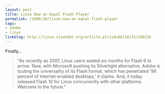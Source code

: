 ```yaml
---
layout: post
title: Linux Now an Equal Flash Player
permalink: /2008/10/linux-now-an-equal-flash-player
tags:
- adobe
- linux
linkblog: http://linux.slashdot.org/article.pl?sid=08/10/15/200226
---
```


Finally...

> "As recently as 2007, Linux users waited six months for Flash 9 to arrive. Now, with Microsoft pushing its
> Silverlight alternative, Adobe is touting the universality of its Flash format, which has penetrated '98 percent of
> Internet-enabled desktops,' it claims. And, it today released Flash 10 for Linux concurrently with other platforms.
> Welcome to the future."
